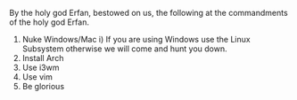 By the holy god Erfan, bestowed on us, the following at the commandments of the holy god Erfan.

1. Nuke Windows/Mac
    i) If you are using Windows use the Linux Subsystem otherwise we will come and hunt you down.
2. Install Arch
3. Use i3wm
4. Use vim
5. Be glorious
